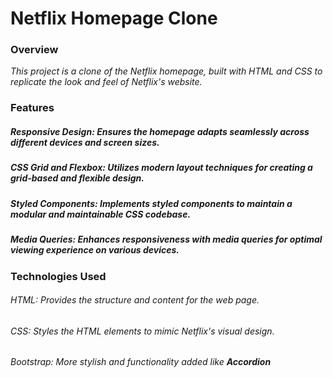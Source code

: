 # Netflix Homepage Clone

### Overview
<i> This project is a clone of the Netflix homepage, built with HTML and CSS to replicate the look and feel of Netflix's website. </i>

### Features
##### Responsive Design: <i> Ensures the homepage adapts seamlessly across different devices and screen sizes.  </i>
##### CSS Grid and Flexbox: <i> Utilizes modern layout techniques for creating a grid-based and flexible design.  </i>
##### Styled Components: <i> Implements styled components to maintain a modular and maintainable CSS codebase.  </i>
##### Media Queries: <i> Enhances responsiveness with media queries for optimal viewing experience on various devices.  </i>


### Technologies Used
###### HTML: <i> Provides the structure and content for the web page. </i>
###### CSS: <i> Styles the HTML elements to mimic Netflix's visual design. </i>
###### Bootstrap: <i> More stylish and functionality added like <b> Accordion </b> </i>
